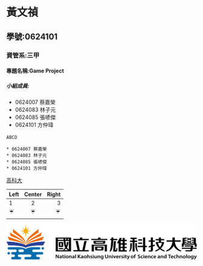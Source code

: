 # 黃文禎

## 學號:0624101

### 資管系:三甲

#### 專題名稱:Game Project

##### 小組成員:
* 0624007 蔡嘉榮
* 0624083 林子元
* 0624085 張喭傑
* 0624101 方仲瑋

`ABCD`
```
* 0624007 蔡嘉榮
* 0624083 林子元
* 0624085 張喭傑
* 0624101 方仲瑋
```
[高科大](https://www.nkust.edu.tw)

| Left | Center | Right |
|:---------|:------------:|------:|
|1|2|3|
|:umbrella:|:umbrella:|:umbrella:|

![NKUST](nkust.png "高科大")
